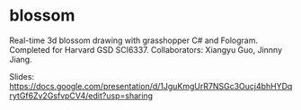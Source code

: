 # blossom
Real-time 3d blossom drawing with grasshopper C# and Fologram.
Completed for Harvard GSD SCI6337.
Collaborators: Xiangyu Guo, Jinnny Jiang.

Slides: https://docs.google.com/presentation/d/1JguKmgUrR7NSGc3Oucj4bhHYDqrytGf6Zv2GsfvpCV4/edit?usp=sharing

